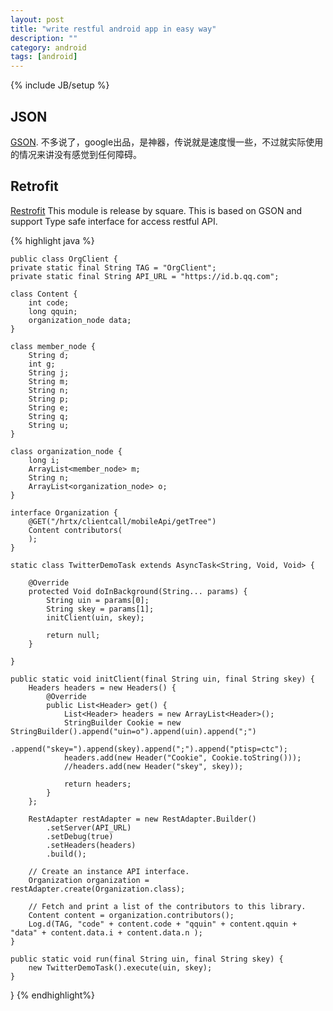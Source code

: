 ```yaml
---
layout: post
title: "write restful android app in easy way"
description: ""
category: android
tags: [android]
---
```

{% include JB/setup %}
## JSON
[GSON][1]. 不多说了，google出品，是神器，传说就是速度慢一些，不过就实际使用的情况来讲没有感觉到任何障碍。

## Retrofit
[Restrofit][2]
This module is release by square. This is based on GSON and support Type safe interface for access restful API.

{% highlight java %}

	public class OrgClient {
	private static final String TAG = "OrgClient";
	private static final String API_URL = "https://id.b.qq.com";

	class Content {
		int code;
	    long qquin;
	    organization_node data;
	}

	class member_node {
		String d;
		int g;
		String j;
		String m;
		String n;
		String p;
		String e;
		String q;
		String u;
	}
	
	class organization_node {
		long i;
		ArrayList<member_node> m;
		String n;
		ArrayList<organization_node> o;
	}
	
	interface Organization {
		@GET("/hrtx/clientcall/mobileApi/getTree")
		Content contributors(
		);
	}
	
	static class TwitterDemoTask extends AsyncTask<String, Void, Void> {

		@Override
		protected Void doInBackground(String... params) {
			String uin = params[0];
			String skey = params[1];
			initClient(uin, skey);

			return null;
		}

	}
	
	public static void initClient(final String uin, final String skey) {
		Headers headers = new Headers() {			
			@Override
			public List<Header> get() {
				List<Header> headers = new ArrayList<Header>();
				StringBuilder Cookie = new StringBuilder().append("uin=o").append(uin).append(";")
						.append("skey=").append(skey).append(";").append("ptisp=ctc");
				headers.add(new Header("Cookie", Cookie.toString()));
				//headers.add(new Header("skey", skey));
				
				return headers;
			}
		};
		
		RestAdapter restAdapter = new RestAdapter.Builder()
			.setServer(API_URL)
			.setDebug(true)
			.setHeaders(headers)
			.build();

		// Create an instance API interface.
		Organization organization = restAdapter.create(Organization.class);

		// Fetch and print a list of the contributors to this library.
		Content content = organization.contributors();
		Log.d(TAG, "code" + content.code + "qquin" + content.qquin + "data" + content.data.i + content.data.n );
	}  
	
	public static void run(final String uin, final String skey) {
		new TwitterDemoTask().execute(uin, skey);
	}
}
{% endhighlight%}

[1]: https://github.com/square/retrofit
[2]: https://github.com/square/retrofit
